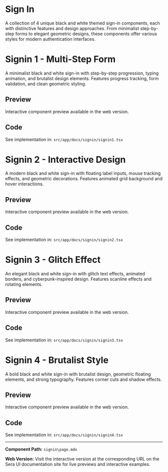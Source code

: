 # Sign In

A collection of 4 unique black and white themed sign-in components, each with distinctive features and design approaches. From minimalist step-by-step forms to elegant geometric designs, these components offer various styles for modern authentication interfaces.

# Signin 1 - Multi-Step Form
A minimalist black and white sign-in with step-by-step progression, typing animation, and brutalist design elements. Features progress tracking, form validation, and clean geometric styling.

## Preview

Interactive component preview available in the web version.

## Code

See implementation in: `src/app/docs/signin/signin1.tsx`

# Signin 2 - Interactive Design
A modern black and white sign-in with floating label inputs, mouse tracking effects, and geometric decorations. Features animated grid background and hover interactions.

## Preview

Interactive component preview available in the web version.

## Code

See implementation in: `src/app/docs/signin/signin2.tsx`

# Signin 3 - Glitch Effect
An elegant black and white sign-in with glitch text effects, animated borders, and cyberpunk-inspired design. Features scanline effects and rotating elements.

## Preview

Interactive component preview available in the web version.

## Code

See implementation in: `src/app/docs/signin/signin3.tsx`

# Signin 4 - Brutalist Style
A bold black and white sign-in with brutalist design, geometric floating elements, and strong typography. Features corner cuts and shadow effects.

## Preview

Interactive component preview available in the web version.

## Code

See implementation in: `src/app/docs/signin/signin4.tsx`

---

**Component Path:** `signin\page.mdx`

**Web Version:** Visit the interactive version at the corresponding URL on the Sera UI documentation site for live previews and interactive examples.

